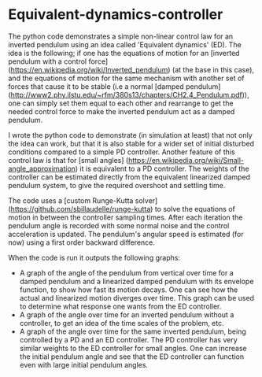 # Equivalent-dynamics-controller
The python code demonstrates a simple non-linear control law for an inverted pendulum using an idea called 'Equivalent dynamics' (ED). The idea is the following; if one has the equations of motion for an [inverted pendulum with a control force] (https://en.wikipedia.org/wiki/Inverted_pendulum) (at the base in this case), and the equations of motion for the same mechanism with another set of forces that cause it to be stable (i.e a normal [damped pendulum] (http://www2.phy.ilstu.edu/~rfm/380s13/chapters/CH2.4_Pendulum.pdf)), one can simply set them equal to each other and rearrange to get the needed control force to make the inverted pendulum act as a damped pendulum.

I wrote the python code to demonstrate (in simulation at least) that not only the idea can work, but that it is also stable for a wider set of initial disturbed conditions compared to a simple PD controller. Another feature of this control law is that for [small angles] (https://en.wikipedia.org/wiki/Small-angle_approximation) it is equivalent to a PD controller. The weights of the controller can be estimated directly from the equivalent linearized damped pendulum system, to give the required overshoot and settling time.

The code uses a [custom Runge-Kutta solver] (https://github.com/sbillaudelle/runge-kutta) to solve the equations of motion in between the controller sampling times. After each iteration the pendulum angle is recorded with some normal noise and the control acceleration is updated. The pendulum's angular speed is estimated (for now) using a first order backward difference.

When the code is run it outputs the following graphs:
* A graph of the angle of the pendulum from vertical over time for a damped pendulum and a linearized damped pendulum with its envelope function, to show how fast its motion decays. One can see how the actual and linearized motion diverges over time. This graph can be used to determine what response one wants from the ED controller.
* A graph of the angle over time for an inverted pendulum without a controller, to get an idea of the time scales of the problem, etc.
* A graph of the angle over time for the same inverted pendulum, being controlled by a PD and an ED controller. The PD controller has very similar weights to the ED controller for small angles. One can increase the initial pendulum angle and see that the ED controller can function even with large initial pendulum angles.
